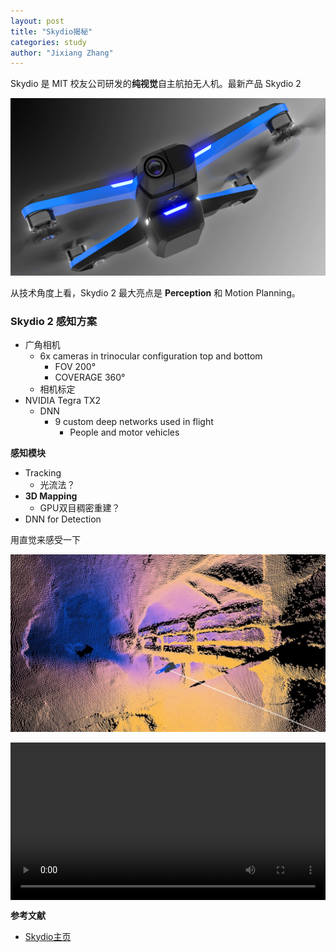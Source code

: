 ```yaml
---
layout: post
title: "Skydio揭秘"
categories: study
author: "Jixiang Zhang"
---
```


Skydio 是 MIT 校友公司研发的**纯视觉**自主航拍无人机。最新产品 Skydio 2

![Skydio 2](/images/Skydio2.jpg)

从技术角度上看，Skydio 2 最大亮点是 **Perception** 和 Motion Planning。

### Skydio 2 感知方案

- 广角相机
  - 6x cameras in trinocular configuration top and bottom
    - FOV 200°
    - COVERAGE 360°
  - 相机标定
- NVIDIA Tegra TX2
  - DNN
    - 9 custom deep networks used in flight
      - People and motor vehicles

**感知模块**

- Tracking
  - 光流法？
- **3D Mapping**
  - GPU双目稠密重建？
- DNN for Detection

用直觉来感受一下

![](/images/Skydio-Perception.jpg)

<video style="display:block; width:100%; height:auto;" src="/images/Skydio-video.MP4"  controls preload></video>

**参考文献**

- [Skydio主页](https://www.skydio.com/)